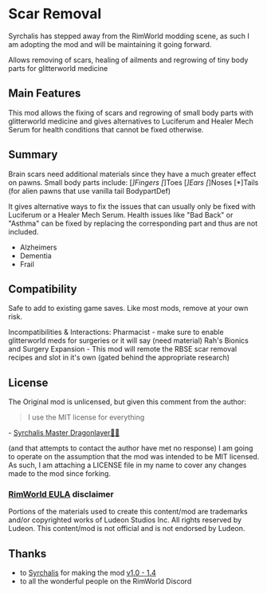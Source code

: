 # Scar Removal
Syrchalis has stepped away from the RimWorld modding scene, as such I am adopting the mod and will be maintaining it going forward.

Allows removing of scars, healing of ailments and regrowing of tiny body parts for glitterworld medicine

## Main Features
This mod allows the fixing of scars and regrowing of small body parts with glitterworld medicine and gives alternatives to Luciferum and Healer Mech Serum for health conditions that cannot be fixed otherwise.

## Summary
Brain scars need additional materials since they have a much greater effect on pawns. Small body parts include:
[*]Fingers
[*]Toes
[*]Ears
[*]Noses
[*]Tails (for alien pawns that use vanilla tail BodypartDef)

It gives alternative ways to fix the issues that can usually only be fixed with Luciferum or a Healer Mech Serum. Health issues like "Bad Back" or "Asthma" can be fixed by replacing the corresponding part and thus are not included.
- Alzheimers
- Dementia
- Frail

## Compatibility
Safe to add to existing game saves. Like most mods, remove at your own risk.

Incompatibilities & Interactions:
Pharmacist - make sure to enable glitterworld meds for surgeries or it will say (need material)
Rah's Bionics and Surgery Expansion - This mod will remote the RBSE scar removal recipes and slot in it's own (gated behind the appropriate research)

## License
The Original mod is unlicensed, but given this comment from the author:
> I use the MIT license for everything

\- [Syrchalis Master Dragonlayer🍆🐉](https://discord.com/channels/214523379766525963/632790371256238120/693006132641529948)

(and that attempts to contact the author have met no response) I am going to operate on the assumption that the mod was intended to be MIT licensed. As such, I am attaching a LICENSE file in my name to cover any changes made to the mod since forking.

### [RimWorld EULA](https://rimworldgame.com/eula/) disclaimer 
Portions of the materials used to create this content/mod are trademarks and/or copyrighted works of Ludeon Studios Inc. All rights reserved by Ludeon. This content/mod is not official and is not endorsed by Ludeon.


## Thanks
* to [Syrchalis](https://steamcommunity.com/id/Syrchalis) for making the mod [v1.0 - 1.4](https://steamcommunity.com/sharedfiles/filedetails/?id=1507367510&searchtext=scar+removal)
* to all the wonderful people on the RimWorld Discord
